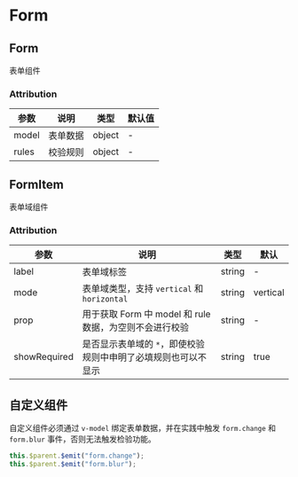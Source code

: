# Form

## Form

表单组件

### Attribution

| 参数 | 说明 | 类型 | 默认值 |
| - | - | - | - |
| model | 表单数据 | object | - |
| rules | 校验规则 | object | - |

## FormItem

表单域组件

### Attribution

| 参数 | 说明 | 类型 | 默认 |
| - | - | - | - |
| label | 表单域标签 | string | - |
| mode | 表单域类型，支持 `vertical` 和 `horizontal` | string | vertical |
| prop | 用于获取 Form 中 model 和 rule 数据，为空则不会进行校验 | string | - |
| showRequired | 是否显示表单域的 `*`，即使校验规则中申明了必填规则也可以不显示 | string | true |

## 自定义组件

自定义组件必须通过 `v-model` 绑定表单数据，并在实践中触发 `form.change` 和 `form.blur` 事件，否则无法触发检验功能。

```js
this.$parent.$emit("form.change");
this.$parent.$emit("form.blur");
```